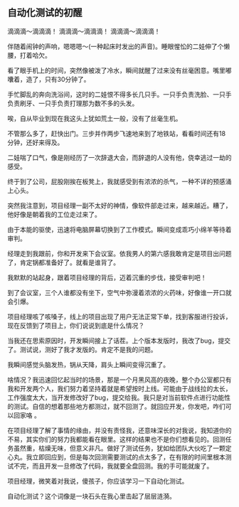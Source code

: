 ## 自动化测试的初醒

滴滴滴～滴滴滴！
滴滴滴～滴滴滴！
滴滴滴～滴滴滴！

伴随着闹钟的声响，嗯嗯嗯～(一种起床时发出的声音)。睡眼惺忪的二娃伸了个懒腰，打着哈欠。

看了眼手机上的时间，突然像被泼了冷水，瞬间就醒了过来没有丝毫困意。嘴里嘟囔着，造了，只有30分钟了。

手忙脚乱的奔向洗浴间，这时的二娃恨不得多长几只手。一只手负责洗脸、一只手负责刷牙、一只手负责打理那为数不多的头发。

唉，自从毕业到现在我这头上犹如荒土一般，没有了丝毫生机。

不管那么多了，赶快出门。三步并作两步飞速地来到了地铁站，看看时间还有18分钟，还好来得及。

二娃喘了口气，像是刚经历了一次辞退大会，而辞退的人没有他，侥幸逃过一劫的感受。

终于到了公司，屁股刚挨在板凳上，我就感受到有浓浓的杀气，一种不详的预感涌上心头。

突然我注意到，项目经理一副不太好的神情，像软件部走过来，越来越近。糟了，他好像是朝着我的工位走过来了。

由于本能的驱使，迅速将电脑屏幕切换到了工作模式。瞬间变成乖巧小绵羊等待着审判。

经理走到我跟前，你和开发来下会议室。依我男人的第六感我敢肯定是项目出问题了，肯定锅都准备好了。就看是谁背了。

我默默的站起身，跟着项目经理的背后，迈着沉重的步伐，接受审判吧！

到了会议室，三个人谁都没有坐下，空气中弥漫着浓浓的火药味，好像谁一开口就会引爆。

项目经理咳了咳嗓子，线上的项目出现了用户无法正常下单，找到客服进行投诉，现在反馈到了项目上，你们说说到底是什么情况？

当我还在思索原因时，开发瞬间接上了话茬。上个版本发版时，我改了bug，提交了。测试说，测好了我才发版的。肯定不是我的问题。

我瞬间感觉头脑发热，锅从天降，肩头上瞬间变得沉重了。

啥情况？我迅速回忆起当时的场景，那是一个月黑风高的夜晚，整个办公室都只有我和开发两个人，我们努力着坚持着就是希望按时上线。可能由于战线拉的太长，工作强度太大，当开发修改好了bug，提交给我。我只是对当前软件点进行功能性的测试。自信的想着那些地方都测过，就不回测了。就回应开发，你发吧，咋们可以回家咯
。

在项目经理了解了事情的缘由，并没有责怪我，还意味深长的对我说，我知道你的不易，其实你们的努力我都能看在眼里。这样的结果也不是你们想看见的。回测任务虽然重，枯燥无味，但意义非凡。做好了测试任务，犹如给团队大伙吃了一颗定心丸。我立即回应到，但是每次回测需要测试的点太多了，在有限的时间里根本测试不完，而且开发一旦修改了代码，我就要全盘回测。我的手可能就废了。

项目经理，微笑着对我说，傻孩子，你应该学习一下自动化测试。

自动化测试？这个词像是一块石头在我心里击起了层层涟漪。







